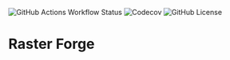 ![GitHub Actions Workflow Status](https://img.shields.io/github/actions/workflow/status/afe-oliveira/raster-forge/test.yml?style=flat&logo=Github&label=Tests)
![Codecov](https://img.shields.io/codecov/c/github/afe-oliveira/raster-forge?style=flat&logo=Codecov&label=Coverage)
![GitHub License](https://img.shields.io/github/license/afe-oliveira/raster-forge?style=flat&label=License)

# Raster Forge